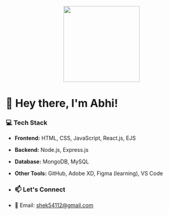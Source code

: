 <p align="center">
  <img src="https://tenor.com/view/mr-bean-waiting-still-waiting-gif-13052487" width="200"/>
</p>

# 👋 Hey there, I'm Abhi!

### 💻 Tech Stack
- **Frontend:** HTML, CSS, JavaScript, React.js, EJS
- **Backend:** Node.js, Express.js
- **Database:** MongoDB, MySQL
- **Other Tools:** GitHub, Adobe XD, Figma (learning), VS Code

- ### 📫 Let's Connect
- 📧 Email: shek54112@gmail.com
